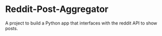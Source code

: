 # Reddit-Post-Aggregator
A project to build a Python app that interfaces with the reddit API to show posts.

